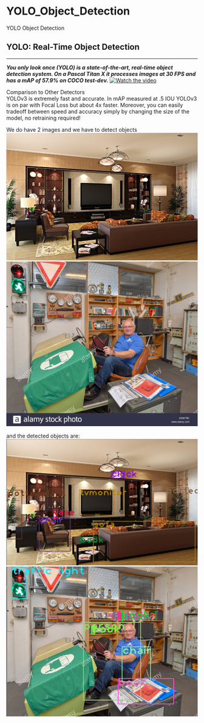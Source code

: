# YOLO_Object_Detection
YOLO Object Detection

## YOLO: Real-Time Object Detection
***
***You only look once (YOLO) is a state-of-the-art, real-time object detection system. On a Pascal Titan X it processes images at 30 FPS and has a mAP of 57.9% on COCO test-dev.***
[![Watch the video](https://i.imgur.com/vKb2F1B.png)](https://youtu.be/MPU2HistivI)
<br>
<p>
Comparison to Other Detectors<br>
YOLOv3 is extremely fast and accurate. In mAP measured at .5 IOU YOLOv3 is on par with Focal Loss but about 4x faster. Moreover, you can easily tradeoff between speed and accuracy simply by changing the size of the model, no retraining required!
</p>

We do have 2 images and we have to detect objects 
![](room.jpg)
![](man.jpg)

and the detected objects are:
![](room1.png)
![](man1.png)
